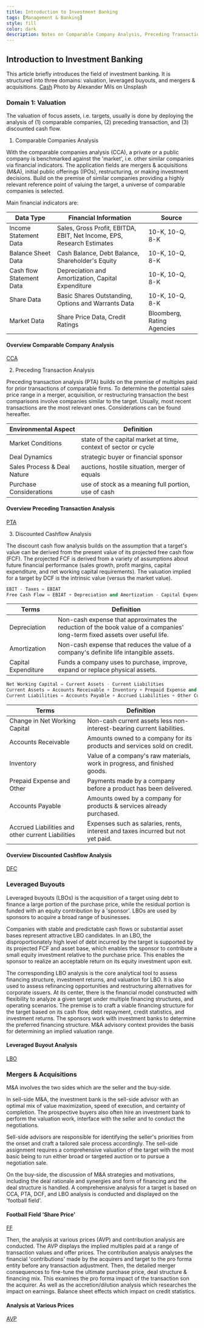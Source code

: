 ```yaml
---
title: Introduction to Investment Banking
tags: [Management & Banking]
style: fill
color: dark
description: Notes on Comparable Company Analysis, Preceding Transaction Analysis, LBO, M&A, etc.
---
```


## Introduction to Investment Banking

This article briefly introduces the field of investment banking. It is structured into three domains: valuation, leveraged buyouts, and mergers & acquisitions.
[Cash](https://images.unsplash.com/photo-1553729459-efe14ef6055d?ixlib=rb-1.2.1&ixid=eyJhcHBfaWQiOjEyMDd9&auto=format&fit=crop&w=2250&q=80)
Photo by Alexander Mils on Unsplash

### Domain 1: Valuation

The valuation of focus assets, i.e. targets, usually is done by deploying the analysis of (1) comparable companies, (2) preceding transaction, and (3) discounted cash flow.

1. Comparable Companies Analysis

With the comparable companies analysis (CCA), a private or a public company is benchmarked against the 'market', i.e. other similar companies via financial indicators.
The application fields are mergers & acquisitions (M&A), initial public offerings (IPOs), restructuring, or making investment decisions. Build on the premise of similar companies providing a highly relevant reference point of valuing the target, a universe of comparable companies is selected.

Main financial indicators are:

Data Type| Financial Information | Source
---|---|---
Income Statement Data|Sales, Gross Profit, EBITDA, EBIT, Net Income, EPS, Research Estimates| 10-K, 10-Q, 8-K
Balance Sheet Data|Cash Balance, Debt Balance, Shareholder's Equity  | 10-K, 10-Q, 8-K
Cash flow Statement Data|Depreciation and Amortization, Capital Expenditure | 10-K, 10-Q, 8-K
Share Data| Basic Shares Outstanding, Options and Warrants Data| 10-K, 10-Q, 8-K
Market Data | Share Price Data, Credit Ratings | Bloomberg, Rating Agencies

#### Overview Comparable Company Analysis
[CCA](https://i.imgur.com/b7KC34l.png)

2. Preceding Transaction Analysis

Preceding transaction analysis (PTA) builds on the premise of multiples paid for prior transactions of comparable firms. To determine the potential sales price range in a merger, acquisition, or restructuring transaction the best comparisons involve companies similar to the target. Usually, most recent transactions are the most relevant ones. Considerations can be found hereafter.

Environmental Aspect | Definition
---|---
Market Conditions | state of the capital market at time, context of sector or cycle
Deal Dynamics | strategic buyer or financial sponsor
Sales Process & Deal Nature | auctions, hostile situation, merger of equals
Purchase Considerations | use of stock as a meaning full portion, use of cash

#### Overview Preceding Transaction Analysis
[PTA](https://i.imgur.com/WUkHxBz.png)

3. Discounted Cashflow Analysis

The discount cash flow analysis builds on the assumption that a target's value can be derived from the present value of its projected free cash flow (FCF). The projected FCF is derived from a variety of assumptions about future financial performance (sales growth, profit margins, capital expenditure, and net working capital requirements). The valuation implied for a target by DCF is the intrinsic value (versus the market value).

```python
EBIT - Taxes = EBIAT
Free Cash Flow = EBIAT + Depreciation and Amortization - Capital Expenditure + Δ Net Working Capital
```

Terms | Definition
---|---
Depreciation| Non-cash expense that approximates the reduction of the book value of a companies' long-term fixed assets over useful life.
Amortization | Non-cash expense that reduces the value of a company's definite life intangible assets.
Capital Expenditure| Funds a company uses to purchase, improve, expand or replace physical assets.
```python
Net Working Capital = Current Assets - Current Liabilities
Current Assets = Accounts Receivable + Inventory + Prepaid Expense and other Current Assets
Current Liabilities = Accounts Payable + Accrued Liabilities + Other Current Liabilities
```
Terms | Definition
---|---
Change in Net Working Capital| Non-cash current assets less non-interest-bearing current liabilities.
Accounts Receivable | Amounts owned to a company for its products and services sold on credit.
Inventory | Value of a company's raw materials, work in progress, and finished goods.
Prepaid Expense and Other | Payments made by a company before a product has been delivered.
Accounts Payable | Amounts owed by a company for products & services already purchased.
Accrued Liabilities and other current Liabilities | Expenses such as salaries, rents, interest and taxes incurred but not yet paid.

#### Overview Discounted Cashflow Analysis
[DFC](https://i.imgur.com/amoBeK8.png)

### Leveraged Buyouts

Leveraged buyouts (LBOs) is the acquisition of a target using debt to finance a large portion of the purchase price, while the residual portion is funded with an equity contribution by a 'sponsor'. LBOs are used by sponsors to acquire a broad range of businesses.

Companies with stable and predictable cash flows or substantial asset bases represent attractive LBO candidates. In an LBO, the disproportionately high level of debt incurred by the target is supported by its projected FCF and asset base, which enables the sponsor to contribute a small equity investment relative to the purchase price. This enables the sponsor to realize an acceptable return on its equity investment upon exit.

The corresponding LBO analysis is the core analytical tool to assess financing structure, investment returns, and valuation for LBO. It is also used to assess refinancing opportunities and restructuring alternatives for corporate issuers.
At its center, there is the financial model constructed with flexibility to analyze a given target under multiple financing structures, and operating scenarios.
The premise is to craft a viable financing structure for the target based on its cash flow, debt repayment, credit statistics, and investment returns.
The sponsors work with investment banks to determine the preferred financing structure. M&A advisory context provides the basis for determining an implied valuation range.

#### Leveraged Buyout Analysis
[LBO](https://i.imgur.com/8mTKuT4.png)

### Mergers & Acquisitions

M&A involves the two sides which are the seller and the buy-side.

In sell-side M&A, the investment bank is the sell-side advisor with an optimal mix of value maximization, speed of execution, and certainty of completion.
The prospective buyers also often hire an investment bank to perform the valuation work, interface with the seller and to conduct the negotiations.

Sell-side advisors are responsible for identifying the seller's priorities from the onset and craft a tailored sale process accordingly. The sell-side assignment requires a comprehensive valuation of the target with the most basic being to run either broad or targeted auction or to pursue a negotiation sale.

On the buy-side, the discussion of M&A strategies and motivations, including the deal rationale and synergies and form of financing and the deal structure is handled. A comprehensive analysis for a target is based on CCA, PTA, DCF, and LBO analysis is conducted and displayed on the 'football field'.

#### Football Field 'Share Price'
[FF](https://i.imgur.com/D4dGjmO.png)

Then, the analysis at various prices (AVP) and contribution analysis are conducted. The AVP displays the implied multiples paid at a range of transaction values and offer prices. The contribution analysis analyses the financial 'contributions' made by the acquirers and target to the pro forma entity before any transaction adjustment. Then, the detailed merger consequences to fine-tune the ultimate purchase price, deal structure & financing mix. This examines the pro forma impact of the transaction son the acquirer. As well as the accretion/dilution analysis which researches the impact on earnings. Balance sheet effects which impact on credit statistics.

#### Analysis at Various Prices
[AVP](https://i.imgur.com/BNDhy3E.png)
